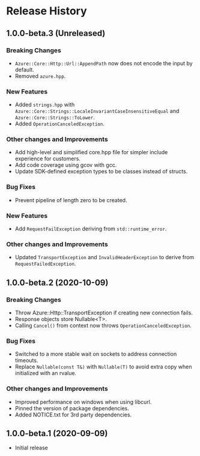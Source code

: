 # Release History

## 1.0.0-beta.3 (Unreleased)

### Breaking Changes

- `Azure::Core::Http::Url::AppendPath` now does not encode the input by default.
- Removed `azure.hpp`.

### New Features
- Added `strings.hpp` with `Azure::Core::Strings::LocaleInvariantCaseInsensitiveEqual` and `Azure::Core::Strings::ToLower`.
- Added `OperationCanceledException`.

### Other changes and Improvements

- Add high-level and simplified core.hpp file for simpler include experience for customers.
- Add code coverage using gcov with gcc.
- Update SDK-defined exception types to be classes instead of structs.

### Bug Fixes

- Prevent pipeline of length zero to be created.

### New Features

- Add `RequestFailException` deriving from `std::runtime_error`.

### Other changes and Improvements

- Updated `TransportException` and `InvalidHeaderException` to derive from `RequestFailedException`.

## 1.0.0-beta.2 (2020-10-09)

### Breaking Changes

- Throw Azure::Http::TransportException if creating new connection fails.
- Response objects store Nullable\<T\>.
- Calling `Cancel()` from context now throws `OperationCanceledException`.

### Bug Fixes

- Switched to a more stable wait on sockets to address connection timeouts.
- Replace `Nullable(const T&)` with `Nullable(T)` to avoid extra copy when initialized with an rvalue.

### Other changes and Improvements

- Improved performance on windows when using libcurl.
- Pinned the version of package dependencies.
- Added NOTICE.txt for 3rd party dependencies.

## 1.0.0-beta.1 (2020-09-09)

- Initial release
